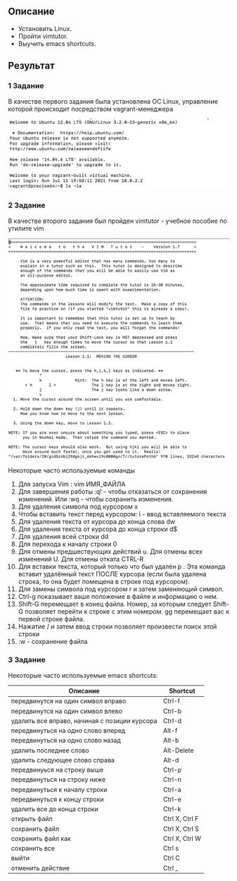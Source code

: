 ## Описание

* Установить Linux.
* Пройти vimtutor.
* Выучить emacs shortcuts.

## Результат

### 1 Задание

В качестве первого задания была установлена ОС Linux, управление которой происходит посредством vagrant-менеджера

![](https://github.com/NastyaP1/quantori-devops-school/blob/master/Linux_Architecture/hw1/resources/LinuxArch1.png)

### 2 Задание

В качестве второго задания был пройден vimtutor - учебное пособие по утилите vim

![](https://github.com/NastyaP1/quantori-devops-school/blob/master/Linux_Architecture/hw1/resources/LinuxArch2.png)

Некоторые часто используемые команды

1. Для запуска Vim : vim ИМЯ_ФАЙЛА
2. Для завершения работы :q! - чтобы отказаться от сохранения изменений. Или :wq - чтобы сохранить изменения.
3. Для удаления символа под курсором x
4. Чтобы вставить текст перед курсором: i - ввод вставляемого текста
5. Для удаления текста от курсора до конца слова dw
6. Для удаления текста от курсора до конца строки d$
7. Для удаления всей строки dd
8. Для перехода к началу строки 0
9. Для отмены предшествующих действий u. Для отмены всех изменений U. Для отмены отката CTRL-R
10. Для вставки текста, который только что был удалён p . Эта
     команда вставит удалённый текст ПОСЛЕ курсора (если была удалена строка,
     то она будет помещена в строке под курсором).
11. Для замены символа под курсором r и затем заменяющий символ.
12. Ctrl-g  показывает ваше положение в файле и информацию о нем.
13. Shift-G  перемещает  в конец файла. Номер, за которым следует Shift-G позволяет перейти к строке с этим номером. gg  перемещает вас к первой строке файла.
14. Нажатие  /  и затем ввод строки позволяет произвести поиск этой строки
15. :w - сохранение файла

### 3 Задание

Некоторые часто используемые emacs shortcuts:

|Описание|Shortcut|
|---|---|
|передвинутся на один символ вправо|Ctrl-f|
|передвинутся на один символ влево|Ctrl-b|
|удалить все вправо, начиная с позиции курсора|Ctrl-d|
|передвинуться на одно слово вперед|Alt-f|
|передвинуться на одно слово назад|Alt-b|
|удалить последнее слово|Alt-Delete|
|удалить следующее слово справа|Alt-d|
|передвинуься на строку выше|Ctrl-p|
|передвинуться на строку ниже|Ctrl-n|
|передвинуться к началу строки|Ctrl-a|
|передвинуться к концу строки|Ctrl-e|
|удалить все до конца строки|Ctrl-k|
|открыть файл|Ctrl X, Ctrl F|
|сохранить файл|Ctrl X, Ctrl S|
|сохранить файл как |Ctrl X, Ctrl W|
|сохранить все |Ctrl s|
|выйти|Ctrl C|
|отменить действие|Ctrl _|
